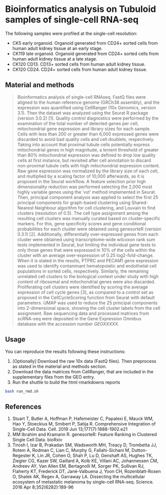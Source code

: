 # Bioinformatics analysis on Tubuloid samples of single-cell RNA-seq
The following samples were profiled at the single-cell resolution:
* CK5 early organoid. Organoid generated from CD24+ sorted cells from human adult kidney tissue at an early stage.
* CK119 late organoid. Organoid generated from CD24+ sorted cells from human adult kidney tissue at a late stage.
* CK120 CD13. CD13+ sorted cells from human adult kidney tissue.
* CK120 CD24. CD24+ sorted cells from human adult kidney tissue.

## Material and methods
> Bioinformatics analysis of single-cell RNAseq. FastQ files were aligned to the human reference genome (GRCh38 assembly), 
and the expression was quantified using CellRanger (10x Genomics, version 3.1). Then the dataset was analyzed using the Seurat 
R package (version 3.0.2) [1]. Quality control diagnostics were performed by the examination of the total number of detected genes 
per cell, mitochondrial gene expression and library sizes for each sample. Cells with less than 200 or greater than 6,000 expressed 
genes were discarded to avoid bad quality cells and cell doublets, respectively. Taking into account that proximal tubule cells 
potentially express mitochondrial genes in high magnitude, a lenient threshold of greater than 80% mitochondrial expression was 
defined to drop low quality cells at first instance, but revisited after cell annotation to discard non-proximal tubule cells with 
high mitochondrial expression content. Raw gene expression was normalized by the library size of each cell, and multiplied by a scaling 
factor of 10,000 afterwards, as it is proposed in the Seurat workflow. A feature selection prior high dimensionality reduction was 
performed selecting the 2,000 most highly variable genes using the ‘vst’ method implemented in Seurat. Then, principal component analysis 
was applied to select the first 25 principal components for graph-based clustering using Shared-Nearest Neighbour algorithm for cell clustering, 
and Louvain to find clusters (resolution of 0.5). The cell type assignment among the resulting cell clusters was manually curated based on 
cluster-specific markers. For this, gene specificity scores and gene conditional probabilities for each cluster were obtained using 
genesorteR (version 0.3.1) [2]. Additionally, differentially over-expressed genes from each cluster were obtained using transcriptome-wide 
wilcoxon rank sum tests implemented in Seurat, but limiting the individual gene tests to only those genes that were expressed in 10% 
of the cells within the cluster with an average over-expression of 0.25 log2-fold-change. When it is stated in the results, PTPRC and 
PECAM1 gene expression was used to identify contaminant hematopoietic and endothelial cell populations in sorted cells, respectively. 
Similarly, the remaining unrelated cell clusters to the biological context under study with high content of ribosomal and mitochondrial 
genes were also discarded. Proliferating cell clusters were identified by scoring the average expression of cell cycle genes [3], as 
compared to a control set as proposed in the CellCycleScoring function from Seurat with default parameters. UMAP was used to reduce 
the 25 principal components into 2-dimensional space, showing the cell cluster labels from the cell assignment. Raw sequencing data 
and processed matrices from scRNA-seq were deposited in the Gene Expression Omnibus database with the accession number _GEOXXXXX_.

## Usage
You can reproduce the results following these instructions:
1. [Optionally] Download the raw 10x data (FastQ files). Then preprocess as stated in the material and methods section.
2. Download the data matrices from CellRanger, that are included in the supplementary files from the GEO entry.
3. Run the shuttle to build the html rmarkdowns reports

```bash
bash run_rmd.sh
```
## References
1. Stuart T, Butler A, Hoffman P, Hafemeister C, Papalexi E, Mauck WM, Hao Y, Stoeckius M, Smibert P, Satija R. Comprehensive Integration of Single-Cell Data. Cell. 2019 Jun 13;177(7):1888-1902.e21
2. MM Ibrahim and  Kramann R. genesorteR: Feature Ranking in Clustered Single Cell Data. bioRxiv
3. Tirosh I, Izar B, Prakadan SM, Wadsworth MH, Treacy D, Trombetta JJ, Rotem A, Rodman C, Lian C, Murphy G, Fallahi-Sichani M, Dutton-Regester K, Lin JR, Cohen O, Shah P, Lu D, Genshaft AS, Hughes TK, Ziegler CG, Kazer SW, Gaillard A, Kolb KE, Villani AC, Johannessen CM, Andreev AY, Van Allen EM, Bertagnolli M, Sorger PK, Sullivan RJ, Flaherty KT, Frederick DT, Jané-Valbuena J, Yoon CH, Rozenblatt-Rosen O, Shalek AK, Regev A, Garraway LA. Dissecting the multicellular ecosystem of metastatic melanoma by single-cell RNA-seq. Science. 2016 Apr 8;352(6282):189-96
